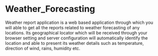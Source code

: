 # Weather_Forecasting
Weather report application is a web based application through which you will able to get all the reports related to weather forecasting of any locations. Its geographical locator which will be received through your browser setting and server configuration will automatically identify the location and able to present its weather details such as temperature, direction of wind, rains, humidity etc.
